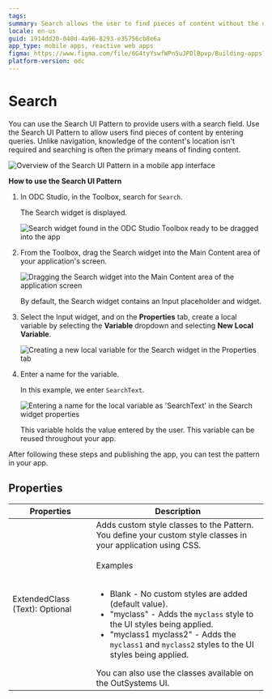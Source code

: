 ```yaml
---
tags: 
summary: Search allows the user to find pieces of content without the use of navigation.
locale: en-us
guid: 1914dd20-040d-4a96-8293-e35756cb8e6a
app_type: mobile apps, reactive web apps
figma: https://www.figma.com/file/6G4tyYswfWPn5uJPDlBpvp/Building-apps?type=design&node-id=3203%3A17253&t=ZwHw8hXeFhwYsO5V-1
platform-version: odc
---
```


# Search

You can use the Search UI Pattern to provide users with a search field. Use the Search UI Pattern to allow users find pieces of content by entering queries. Unlike navigation, knowledge of the content's location isn't required and searching is often the primary means of finding content.

![Overview of the Search UI Pattern in a mobile app interface](images/search-5-ss.png "Search UI Pattern Overview")

**How to use the Search UI Pattern**

1. In ODC Studio, in the Toolbox, search for `Search`.

    The Search widget is displayed.

    ![Search widget found in the ODC Studio Toolbox ready to be dragged into the app](images/search-1-ss.png "Search Widget in ODC Studio Toolbox")

1. From the Toolbox, drag the Search widget into the Main Content area of your application's screen.

    ![Dragging the Search widget into the Main Content area of the application screen](images/search-2-ss.png "Placing Search Widget in Main Content Area")

    By default, the Search widget contains an Input placeholder and widget.

1. Select the Input widget, and on the **Properties** tab, create a local variable by selecting the **Variable** dropdown and selecting **New Local Variable**.

    ![Creating a new local variable for the Search widget in the Properties tab](images/search-3-ss.png "Creating a Local Variable for Search")

1. Enter a name for the variable.

    In this example, we enter `SearchText`.

    ![Entering a name for the local variable as 'SearchText' in the Search widget properties](images/search-4-ss.png "Naming the Search Text Variable")

    This variable holds the value entered by the user. This variable can be reused throughout your app.

After following these steps and publishing the app, you can test the pattern in your app.

## Properties

| Properties                     | Description                                                                                                                                                                                                                                                                                                                                                                                                                                                                                                                                                                                                                        |
|--------------------------------|------------------------------------------------------------------------------------------------------------------------------------------------------------------------------------------------------------------------------------------------------------------------------------------------------------------------------------------------------------------------------------------------------------------------------------------------------------------------------------------------------------------------------------------------------------------------------------------------------------------------------------|
| ExtendedClass (Text): Optional | Adds custom style classes to the Pattern. You define your custom style classes in your application using CSS.<br/><br/>Examples<br/><br/><ul><li>Blank - No custom styles are added (default value). </li><li>"myclass" - Adds the ``myclass`` style to the UI styles being applied.</li><li>"myclass1 myclass2" - Adds the ``myclass1`` and ``myclass2`` styles to the UI styles being applied.</li></ul>You can also use the classes available on the OutSystems UI. |
